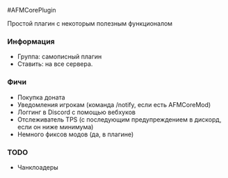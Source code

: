#AFMCorePlugin

Простой плагин с некоторым полезным функционалом

### Информация
* Группа: самописный плагин
* Ставить: на все сервера.

### Фичи
* Покупка доната
* Уведомления игрокам (команда /notify, если есть AFMCoreMod)
* Логгинг в Discord с помощью вебхуков
* Отслеживатель TPS (с последующим предупреждением в дискорд, если он ниже минимума)
* Немного фиксов модов (да, в плагине)

### TODO
* Чанклоадеры